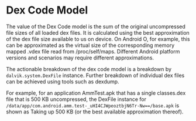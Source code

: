 # Dex Code Model

The value of the Dex Code model is the sum of the original uncompressed file
sizes of all loaded dex files. It is calculated using the best approximation
of the dex file size available to us on device. On Android O, for example,
this can be approximated as the virtual size of the corresponding memory
mapped .vdex file read from /proc/self/maps. Different Android platform
versions and scenarios may require different approximations.

The actionable breakdown of the dex code model is a breakdown by
`dalvik.system.DexFile` instance. Further breakdown of individual dex files
can be achieved using tools such as dexdump.

For example, for an application AmmTest.apk that has a single classes.dex file
that is 500 KB uncompressed, the DexFile instance for
`/data/app/com.android.amm.test-_uHI4CJWpeoztbjN6Tr-Nw==/base.apk` is shown as
Taking up 500 KB (or the best available approximation thereof).
